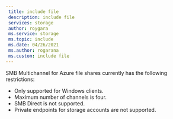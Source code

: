 ```yaml
---
 title: include file
 description: include file
 services: storage
 author: roygara
 ms.service: storage
 ms.topic: include
 ms.date: 04/26/2021
 ms.author: rogarana
 ms.custom: include file
---
```

SMB Multichannel for Azure file shares currently has the following restrictions:
- Only supported for Windows clients. 
- Maximum number of channels is four.
- SMB Direct is not supported.
- Private endpoints for storage accounts are not supported.
